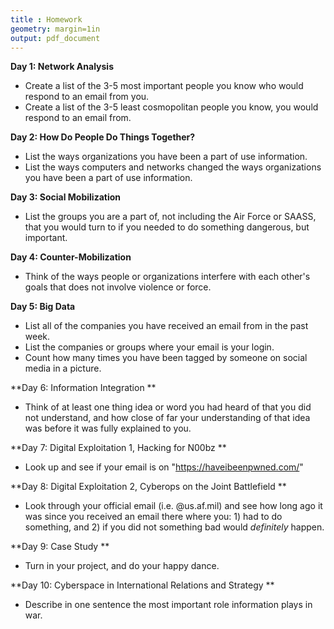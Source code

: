 ```yaml
---
title : Homework
geometry: margin=1in
output: pdf_document
--- 
```




**Day 1: Network Analysis**

  - Create a list of the 3-5 most important people you know who would respond to an email from you.
  - Create a list of the 3-5 least cosmopolitan people you know, you would respond to an email from.



**Day 2: How Do People Do Things Together?**

  - List the ways organizations you have been a part of use information.
  - List the ways computers and networks changed the ways organizations you have been a part of use information.



**Day 3: Social Mobilization**

  - List the groups you are a part of, not including the Air Force or SAASS, that you would turn to if you needed to do something dangerous, but important.



**Day 4: Counter-Mobilization**

  - Think of the ways people or organizations interfere with each other's goals that does not involve violence or force.



**Day 5: Big Data**

  - List all of the companies you have received an email from in the past week.
  - List the companies or groups where your email is your login.
  - Count how many times you have been tagged by someone on social media in a picture.




**Day 6: Information Integration **

  - Think of at least one thing idea or word you had heard of that you did not understand, and how close of far your understanding of that idea was before it was fully explained to you.



**Day 7: Digital Exploitation 1, Hacking for N00bz **

  - Look up and see if your email is on "https://haveibeenpwned.com/" 



**Day 8: Digital Exploitation 2, Cyberops on the Joint Battlefield **

  - Look through your official email (i.e. @us.af.mil) and see how long ago it was since you received an email there where you: 1) had to do something, and 2) if you did not something bad would *definitely* happen.



**Day 9: Case Study **

  - Turn in your project, and do your happy dance.



**Day 10: Cyberspace in International Relations and Strategy **

  - Describe in one sentence the most important role information plays in war.
